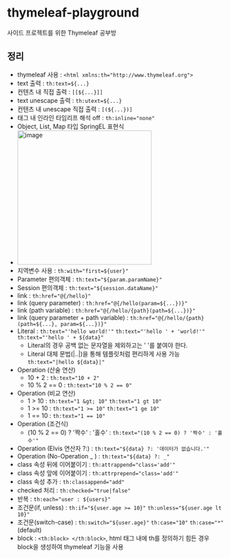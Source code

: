 # thymeleaf-playground
사이드 프로젝트를 위한 Thymeleaf 공부방

## 정리
- thymeleaf 사용 : `<html xmlns:th="http://www.thymeleaf.org">`
- text 출력 : `th:text=${...}`
- 컨텐츠 내 직접 출력 : `[[${...}]]`
- text unescape 출력 : `th:utext=${...}`
- 컨텐츠 내 unescape 직접 출력 : `[(${...})]`
- 태그 내 인라인 타임리프 해석 off : `th:inline="none"`
- Object, List, Map 타입 SpringEL 표현식
- <img width="311" alt="image" src="https://user-images.githubusercontent.com/71416677/167582875-baa75f26-fe40-47ef-9d6d-b5b8523aea2d.png">
- 지역변수 사용 : `th:with="first=${user}"`
- Parameter 편의객체 : `th:text="${param.paramName}"`
- Session 편의객체 : `th:text="${session.dataName}"`
- link : `th:href="@{/hello}"`
- link (query parameter) : `th:href="@{/hello(param=${...})}"`
- link (path variable) : `th:href="@{/hello/{path}(path=${...})}"`
- link (query parameter + path variable) : `th:href="@{/hello/{path}(path=${...}, param=${...})}"`
- Literal : `th:text="'hello world!'"` `th:text="'hello ' + 'world!'"` `th:text="'hello ' + ${data}"`
  - Literal의 경우 공백 없는 문자열을 제외하고는 ' '를 붙여야 한다.
  - Literal 대체 문법(|..|)을 통해 템플릿처럼 편리하게 사용 가능 `th:text="|hello ${data}|"`
- Operation (산술 연산)
  - 10 + 2 : `th:text="10 + 2"`
  - 10 % 2 == 0 : `th:text="10 % 2 == 0"`
- Operation (비교 연산)
  - 1 > 10 : `th:text="1 &gt; 10"` `th:text="1 gt 10"`
  - 1 >= 10 : `th:text="1 >= 10"` `th:text="1 ge 10"`
  - 1 == 10 : `th:text="1 == 10"`
- Operation (조건식)
  - (10 % 2 == 0) ? '짝수' : '홀수' : `th:text="(10 % 2 == 0) ? '짝수' : '홀수'"`
- Operation (Elvis 연산자 ?:) : `th:text="${data} ?: '데이터가 없습니다.'"`
- Operation (No-Operation _ ) : `th:text="${data} ?: _"`
- class 속성 뒤에 이어붙이기 : `th:attrappend="class='add'"`
- class 속성 앞에 이어붙이기 : `th:attrprepend="class='add'"`
- class 속성 추가 : `th:classappend="add"`
- checked 처리 : `th:checked="true|false"`
- 반복 : `th:each="user : ${users}"`
- 조건문(if, unless) : `th:if="${user.age >= 10}"` `th:unless="${user.age lt 10}"`
- 조건문(switch-case) : `th:switch="${user.age}"` `th:case="10"` `th:case="*"`(default)
- block : `<th:block> </th:block>`, html 태그 내에 th를 정의하기 힘든 경우 block을 생성하여 thymeleaf 기능을 사용
